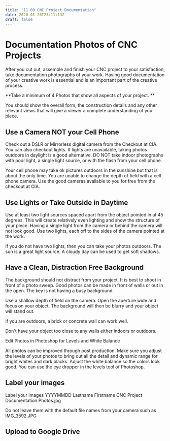```yaml
---
title: "11.09 CNC Project Documentation"
date: 2020-01-26T23:11:13Z
draft: false
---
```


# Documentation Photos of CNC Projects

After you cut out, assemble and finish your CNC project to your satisfaction, take documentation photographs of your work. Having good documentation of your creative work is essential and is an important part of the creative process.

**Take a minimum of 4 Photos that show all aspects of your project. **

You should show the overall form, the construction details and any other relevant views that will give a viewer a complete understanding of you piece.

## Use a Camera NOT your Cell Phone

Check out a DSLR or Mirrorless digital camera from the Checkout at CIA. You can also checkout lights. If lights are unavailable, taking photos outdoors in daylight is a good alternative. DO NOT take indoor photographs with poor light, a single light source, or with the flash from your cell phone.

Your cell phone may take ok pictures outdoors in the sunshine but that is about the only time. You are unable to change the depth of field with a cell phone camera. Use the good cameras available to you for free from the checkout at CIA.

## Use Lights or Take Outside in Daytime

Use at least two light sources spaced apart from the object pointed in at 45 degrees. This will create relatively even lighting and show the structure of your piece. Having a single light from the camera or behind the camera will not look good. Use two lights, each off to the sides of the camera pointed at the work.

If you do not have two lights, then you can take your photos outdoors. The sun is a great light source. A cloudy day can be used to get soft shadows.

## Have a Clean, Distraction Free Background

The background should not distract from your project. It is best to shoot in front of a photo sweep. Good photos can be made in front of walls or out in the open. The key is not having a busy background.

Use a shallow depth of field on the camera. Open the aperture wide and focus on your object. The background will then be blurry and your object will stand out.

If you are outdoors, a brick or concrete wall can work well.

Don't have your object too close to any walls either indoors or outdoors.

Edit Photos in Photoshop for Levels and White Balance

All photos can be improved through post production. Make sure you adjust the levels of your photos to bring out all the detail and dynamic range for bright whites and dark blacks. Adjust the white balance so the colors look good. You can use the eye dropper in the levels tool of Photoshop.

## Label your images

Label your images YYYYMMDD Lastname Firstname CNC Project Documentation Photos.jpg

Do not leave them with the default file names from your camera such as IMG_3592.JPG

## Upload to Google Drive
